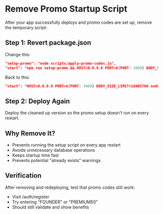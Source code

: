 # Remove Promo Startup Script

After your app successfully deploys and promo codes are set up, remove the temporary script:

## Step 1: Revert package.json

Change this:
```json
"setup-promo": "node scripts/apply-promo-codes.js",
"start": "npm run setup-promo && HOST=0.0.0.0 PORT=${PORT:-3000} BODY_SIZE_LIMIT=10485760 node build",
```

Back to this:
```json
"start": "HOST=0.0.0.0 PORT=${PORT:-3000} BODY_SIZE_LIMIT=10485760 node build",
```

## Step 2: Deploy Again

Deploy the cleaned up version so the promo setup doesn't run on every restart.

## Why Remove It?

- Prevents running the setup script on every app restart
- Avoids unnecessary database operations
- Keeps startup time fast
- Prevents potential "already exists" warnings

## Verification

After removing and redeploying, test that promo codes still work:
- Visit /auth/register
- Try entering "FOUNDER" or "PREMIUM50"
- Should still validate and show benefits 